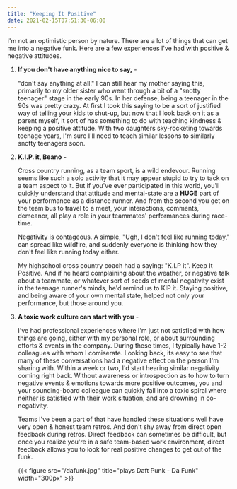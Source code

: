 ```yaml
---
title: "Keeping It Positive"
date: 2021-02-15T07:51:30-06:00
---
```


I'm not an optimistic person by nature.  There are a lot of things that can get me into a negative funk.  Here are a few experiences I've had with positive & negative attitudes.

1. **If you don't have anything nice to say,** -

    "don't say anything at all."  I can still hear my mother saying this, primarily to my older sister who went through a bit of a "snotty teenager" stage in the early 90s.  In her defense, being a teenager in the 90s was pretty crazy.  At first I took this saying to be a sort of justified way of telling your kids to shut-up, but now that I look back on it as a parent myself, it sort of has something to do with teaching kindness & keeping a positive attitude.  With two daughters sky-rocketing towards teenage years, I'm sure I'll need to teach similar lessons to similarly snotty teenagers soon.

2. **K.I.P. it, Beano** -

    Cross country running, as a team sport, is a wild endevour.  Running seems like such a solo activity that it may appear stupid to try to tack on a team aspect to it.  But if you've ever participated in this world, you'll quickly understand that attitude and mental-state are a **HUGE** part of your performance as a distance runner.  And from the second you get on the team bus to travel to a meet, your interactions, comments, demeanor, all play a role in your teammates' performances during race-time.

    Negativity is contageous.  A simple, "Ugh, I don't feel like running today," can spread like wildfire, and suddenly everyone is thinking how they don't feel like running today either.

    My highschool cross country coach had a saying: "K.I.P it".  Keep It Positive.  And if he heard complaining about the weather, or negative talk about a teammate, or whatever sort of seeds of mental negativity exist in the teenage runner's minds, he'd remind us to KIP it.  Staying positive, and being aware of your own mental state, helped not only your performance, but those around you.

3. **A toxic work culture can start with you** -

    I've had professional experiences where I'm just not satisfied with how things are going, either with my personal role, or about surrounding efforts & events in the company.  During these times, I typically have 1-2 colleagues with whom I comiserate.  Looking back, its easy to see that many of these conversations had a negative effect on the person I'm sharing with.  Within a week or two, I'd start hearing similar negativity coming right back.  Without awareness or introspection as to how to turn negative events & emotions towards more positive outcomes, you and your sounding-board colleague can quickly fall into a toxic spiral where neither is satisfied with their work situation, and are drowning in co-negativity.

    Teams I've been a part of that have handled these situations well have very open & honest team retros.  And don't shy away from direct open feedback during retros.  Direct feedback can sometimes be difficult, but once you realize you're in a safe team-based work environment, direct feedback allows you to look for real positive changes to get out of the funk.

    {{< figure src="/dafunk.jpg" title="plays Daft Punk - Da Funk" width="300px" >}}  